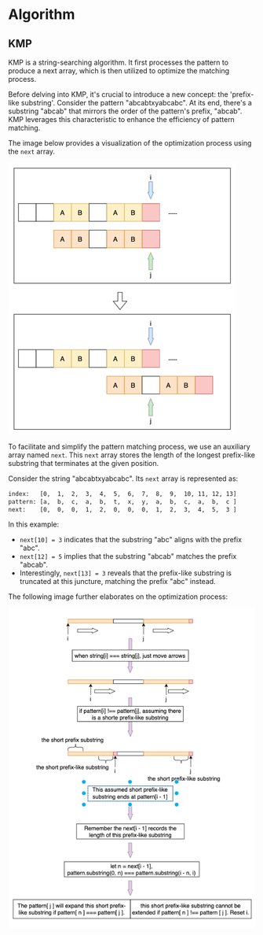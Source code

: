 # Algorithm
## KMP
KMP is a string-searching algorithm. It first processes the pattern to produce a next array, which is then utilized to optimize the matching process.

Before delving into KMP, it's crucial to introduce a new concept: the 'prefix-like substring'. Consider the pattern "abcabtxyabcabc". At its end, there's a substring "abcab" that mirrors the order of the pattern's prefix, "abcab". KMP leverages this characteristic to enhance the efficiency of pattern matching.

The image below provides a visualization of the optimization process using the `next` array.

![pattern matching](use_next_for_pattern.png)

To facilitate and simplify the pattern matching process, we use an auxiliary array named `next`. This `next` array stores the length of the longest prefix-like substring that terminates at the given position.

Consider the string "abcabtxyabcabc". Its `next` array is represented as:


```text
index:   [0,  1,  2,  3,  4,  5,  6,  7,  8,  9,  10, 11, 12, 13]
pattern: [a,  b,  c,  a,  b,  t,  x,  y,  a,  b,  c,  a,  b,  c ]
next:    [0,  0,  0,  1,  2,  0,  0,  0,  1,  2,  3,  4,  5,  3 ]
```

In this example:
* `next[10] = 3` indicates that the substring "abc" aligns with the prefix "abc".
* `next[12] = 5` implies that the substring "abcab" matches the prefix "abcab".
* Interestingly, `next[13] = 3` reveals that the prefix-like substring is truncated at this juncture, matching the prefix "abc" instead.

The following image further elaborates on the optimization process:

![how to get the next array](next_array.png)

